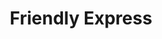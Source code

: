 ---
title: "Friendly Express"
url: /brunswick/friendly-express-new-jesup-highway-2/
shop: convenience
---